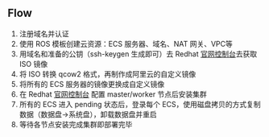 ## Flow

1. 注册域名并认证
2. 使用 ROS 模板创建云资源：ECS 服务器、域名、NAT 网关、VPC等
3. 用域名和准备的公钥（ssh-keygen 生成即可）去 Redhat [官网控制台](consol.redhat.com)去获取 ISO 镜像
4. 将 ISO 转换 qcow2 格式，再制作成阿里云的自定义镜像
5. 将所有的 ECS 服务器的镜像更换成自定义镜像
6. 在 Redhat [官网控制台](consol.redhat.com) 配置 master/worker 节点后安装集群
7. 所有的 ECS 进入 pending 状态后，登录每个 ECS，使用磁盘拷贝的方式复制数据（数据盘->系统盘），卸载数据盘并重启
8. 等待各节点安装完成集群即部署完毕
